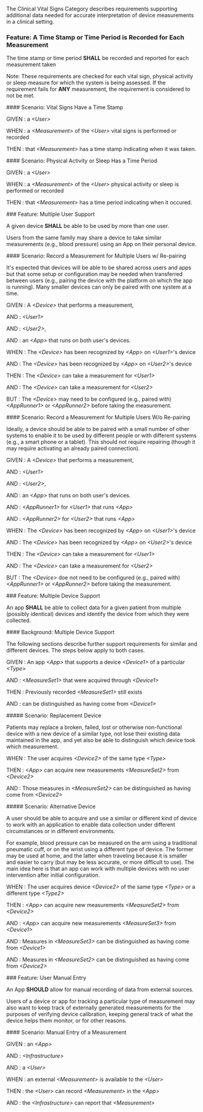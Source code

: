 The Clinical Vital Signs Category describes requirements supporting additional data needed for
accurate interpretation of device measurements in a clinical setting.
<span id='a-time-stamp-or-time-period-is-recorded-for-each-measurement'/>
### <span class='glyphicon text-success glyphicon-phone'/> <span class='glyphicon text-success glyphicon-dashboard'/> <span class='glyphicon text-success glyphicon-cloud'/> Feature: A Time Stamp or Time Period is Recorded for Each Measurement

 The time stamp or time period **SHALL** be recorded and reported for each measurement taken

 Note: These requirements are checked for each vital sign, physical activity or sleep measure for which the system is
 being assessed.  If the requirement fails for **ANY** measurement, the requirement is considered to not be met.


<span id='vital-signs-have-a-time-stamp'/>
#### <span class='glyphicon text-success glyphicon-phone'/> <span class='glyphicon text-success glyphicon-dashboard'/> <span class='glyphicon text-success glyphicon-cloud'/> Scenario: Vital Signs Have a Time Stamp


GIVEN
: a <i>&lt;User&gt;</i>

WHEN
: a <i>&lt;Measurement&gt;</i> of the <i>&lt;User&gt;</i> vital signs is performed or recorded

THEN
: that <i>&lt;Measurement&gt;</i> has a time stamp indicating when it was taken.


<span id='physical-activity-or-sleep-has-a-time-period'/>
#### <span class='glyphicon text-success glyphicon-phone'/> <span class='glyphicon text-success glyphicon-dashboard'/> <span class='glyphicon text-success glyphicon-cloud'/> Scenario: Physical Activity or Sleep Has a Time Period


GIVEN
: a <i>&lt;User&gt;</i>

WHEN
: a <i>&lt;Measurement&gt;</i> of the <i>&lt;User&gt;</i> physical activity or sleep is performed or recorded

THEN
: that <i>&lt;Measurement&gt;</i> has a time period indicating when it occured.


<span id='multiple-user-support'/>
### <span class='glyphicon glyphicon-phone'/> <span class='glyphicon glyphicon-dashboard'/> Feature: Multiple User Support

A given device **SHALL** be able to be used by more than one user.

Users from the same family may share a device to take similar measurements (e.g., blood pressure) using
an App on their personal device.


<span id='record-a-measurement-for-multiple-users-w/-re-pairing'/>
#### <span class='glyphicon text-success glyphicon-phone'/> <span class='glyphicon text-success glyphicon-dashboard'/> Scenario: Record a Measurement for Multiple Users w/ Re-pairing

It's expected that devices will be able to be shared across users and apps
but that some setup or configuration may be needed when transferred between
users (e.g., pairing the device with the platform on which the app is running).
Many smaller devices can only be paired with one system at a time.

GIVEN
: A <i>&lt;Device&gt;</i> that performs a measurement,

   AND
   : <i>&lt;User1&gt;</i>

   AND
   : <i>&lt;User2&gt;</i>,

   AND
   : an <i>&lt;App&gt;</i> that runs on both user's devices.

WHEN
: The <i>&lt;Device&gt;</i> has been recognized by <i>&lt;App&gt;</i> on <i>&lt;User1&gt;</i>'s device

   AND
   : The <i>&lt;Device&gt;</i> has been recognized by <i>&lt;App&gt;</i> on <i>&lt;User2&gt;</i>'s device

THEN
: The <i>&lt;Device&gt;</i> can take a measurement for <i>&lt;User1&gt;</i>

   AND
   : The <i>&lt;Device&gt;</i> can take a measurement for <i>&lt;User2&gt;</i>

BUT
: The <i>&lt;Device&gt;</i> may need to be configured (e.g., paired with) <i>&lt;AppRunner1&gt;</i> or <i>&lt;AppRunner2&gt;</i> before taking the measurement.


<span id='record-a-measurement-for-multiple-users-w/o-re-pairing'/>
#### <span class='glyphicon text-info glyphicon-phone'/> <span class='glyphicon text-info glyphicon-dashboard'/> Scenario: Record a Measurement for Multiple Users W/o Re-pairing

Ideally, a device should be able to be paired with a small number
of other systems to enable it to be used by different people or
with different systems (e.g., a smart phone or a tablet). This
should not require repairing (though it may require activating
an already paired connection).

GIVEN
: A <i>&lt;Device&gt;</i> that performs a measurement,

   AND
   : <i>&lt;User1&gt;</i>

   AND
   : <i>&lt;User2&gt;</i>,

   AND
   : an <i>&lt;App&gt;</i> that runs on both user's devices.

   AND
   : <i>&lt;AppRunner1&gt;</i> for <i>&lt;User1&gt;</i> that runs <i>&lt;App&gt;</i>

   AND
   : <i>&lt;AppRunner2&gt;</i> for <i>&lt;User2&gt;</i> that runs <i>&lt;App&gt;</i>

WHEN
: The <i>&lt;Device&gt;</i> has been recognized by <i>&lt;App&gt;</i> on <i>&lt;User1&gt;</i>'s device

   AND
   : The <i>&lt;Device&gt;</i> has been recognized by <i>&lt;App&gt;</i> on <i>&lt;User2&gt;</i>'s device

THEN
: The <i>&lt;Device&gt;</i> can take a measurement for <i>&lt;User1&gt;</i>

   AND
   : The <i>&lt;Device&gt;</i> can take a measurement for <i>&lt;User2&gt;</i>

BUT
: The <i>&lt;Device&gt;</i> doe not need to be configured (e.g., paired with) <i>&lt;AppRunner1&gt;</i> or <i>&lt;AppRunner2&gt;</i> before taking the measurement.


<span id='multiple-device-support'/>
### <span class='glyphicon glyphicon-phone'/> <span class='glyphicon glyphicon-dashboard'/> Feature: Multiple Device Support

An app **SHALL** be able to collect data for a given patient
from multiple (possibly identical) devices and identify the device from
which they were collected.


<span id='multiple-device-support'/>
#### Background: Multiple Device Support

The following sections describe further support requirements for similar
and different devices.  The steps below apply to both cases.

GIVEN
: An app <i>&lt;App&gt;</i> that supports a device <i>&lt;Device1&gt;</i> of a particular <i>&lt;Type&gt;</i>

   AND
   : <i>&lt;MeasureSet1&gt;</i> that were acquired through <i>&lt;Device1&gt;</i>

THEN
: Previously recorded <i>&lt;MeasureSet1&gt;</i> still exists

   AND
   : can be distinguished as having come from <i>&lt;Device1&gt;</i>


<span id='replacement-device'/>
##### <span class='glyphicon text-success glyphicon-phone'/> <span class='glyphicon text-success glyphicon-dashboard'/> Scenario: Replacement Device

Patients may replace a broken, failed, lost or otherwise non-functional
device with a new device of a similar type, not lose their existing data maintained
in the app, and yet also be able to distinguish which device took which measurement.

WHEN
: The user acquires <i>&lt;Device2&gt;</i> of the same type <i>&lt;Type&gt;</i>

THEN
: <i>&lt;App&gt;</i> can acquire new measurements <i>&lt;MeasureSet2&gt;</i> from <i>&lt;Device2&gt;</i>

   AND
   : Those measures in <i>&lt;MeasureSet2&gt;</i> can be distinguished as having come from <i>&lt;Device2&gt;</i>


<span id='alternative-device'/>
##### <span class='glyphicon text-info glyphicon-phone'/> <span class='glyphicon text-info glyphicon-dashboard'/> Scenario: Alternative Device

A user should be able to acquire and use a similar or different kind
of device to work with an application to enable data collection
under different circumstances or in different environments.

For example, blood pressure can be measured
on the arm using a traditional pneumatic cuff, or on the wrist using a
different type of device.  The former may be used at home, and the latter
when traveling because it is smaller and easier to carry (but may be
less accurate, or more difficult to use).  The main idea here is that an app can work
with multiple devices with no user intervention after initial configuration.

WHEN
: The user acquires device <i>&lt;Device2&gt;</i> of the same type <i>&lt;Type&gt;</i> or a different type <i>&lt;Type2&gt;</i>

THEN
: <i>&lt;App&gt;</i> can acquire new measurements <i>&lt;MeasureSet2&gt;</i> from <i>&lt;Device2&gt;</i>

   AND
   : <i>&lt;App&gt;</i> can acquire new measurements <i>&lt;MeasureSet3&gt;</i> from <i>&lt;Device1&gt;</i>

   AND
   : Measures in <i>&lt;MeasureSet3&gt;</i> can be distinguished as having come from <i>&lt;Device1&gt;</i>

   AND
   : Measures in <i>&lt;MeasureSet2&gt;</i> can be distinguished as having come from <i>&lt;Device2&gt;</i>


<span id='user-manual-entry'/>
### <span class='glyphicon text-info glyphicon-phone'/> <span class='glyphicon text-info glyphicon-cloud'/> Feature: User Manual Entry

  An App **SHOULD** allow for manual recording of data from external sources.

  Users of a device or app for tracking a particular type of measurement may also want to keep track of externally generated
  measurements for the purposes of verifying device calibration, keeping general track of what the device helps them monitor,
  or for other reasons.


<span id='manual-entry-of-a-measurement'/>
#### Scenario: Manual Entry of a Measurement


GIVEN
: an <i>&lt;App&gt;</i>

   AND
   : <i>&lt;Infrastructure&gt;</i>

   AND
   : a <i>&lt;User&gt;</i>

WHEN
: an external <i>&lt;Measurement&gt;</i> is available to the <i>&lt;User&gt;</i>

THEN
: the <i>&lt;User&gt;</i> can record <i>&lt;Measurement&gt;</i> in the <i>&lt;App&gt;</i>

   AND
   : the <i>&lt;Infrastructure&gt;</i> can report that <i>&lt;Measurement&gt;</i>

